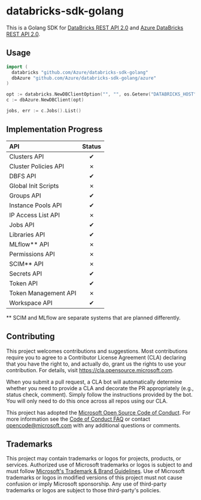 # databricks-sdk-golang

This is a Golang SDK for [DataBricks REST API 2.0](https://docs.databricks.com/api/latest/index.html#) and [Azure DataBricks REST API 2.0](https://docs.azuredatabricks.net/api/latest/index.html).

## Usage

```go
import (
  databricks "github.com/Azure/databricks-sdk-golang"
  dbAzure "github.com/Azure/databricks-sdk-golang/azure"
)

opt := databricks.NewDBClientOption("", "", os.Getenv("DATABRICKS_HOST"), os.Getenv("DATABRICKS_TOKEN"))
c := dbAzure.NewDBClient(opt)

jobs, err := c.Jobs().List()
```

## Implementation Progress

| API  | Status |
| :--- | :---: |
| Clusters API | ✔ |
| Cluster Policies API | ✗ |
| DBFS API | ✔ |
| Global Init Scripts | ✗ |
| Groups API | ✔ |
| Instance Pools API | ✔ |
| IP Access List API | ✗ |
| Jobs API | ✔ |
| Libraries API | ✔ |
| MLflow** API | ✗ |
| Permissions API | ✗ |
| SCIM** API | ✗ |
| Secrets API | ✔ |
| Token API | ✔ |
| Token Management API | ✗ |
| Workspace API | ✔ |

** SCIM and MLflow are separate systems that are planned differently.

## Contributing

This project welcomes contributions and suggestions.  Most contributions require you to agree to a
Contributor License Agreement (CLA) declaring that you have the right to, and actually do, grant us
the rights to use your contribution. For details, visit https://cla.opensource.microsoft.com.

When you submit a pull request, a CLA bot will automatically determine whether you need to provide
a CLA and decorate the PR appropriately (e.g., status check, comment). Simply follow the instructions
provided by the bot. You will only need to do this once across all repos using our CLA.

This project has adopted the [Microsoft Open Source Code of Conduct](https://opensource.microsoft.com/codeofconduct/).
For more information see the [Code of Conduct FAQ](https://opensource.microsoft.com/codeofconduct/faq/) or
contact [opencode@microsoft.com](mailto:opencode@microsoft.com) with any additional questions or comments.

## Trademarks

This project may contain trademarks or logos for projects, products, or services. Authorized use of Microsoft 
trademarks or logos is subject to and must follow 
[Microsoft's Trademark & Brand Guidelines](https://www.microsoft.com/en-us/legal/intellectualproperty/trademarks/usage/general).
Use of Microsoft trademarks or logos in modified versions of this project must not cause confusion or imply Microsoft sponsorship.
Any use of third-party trademarks or logos are subject to those third-party's policies.
